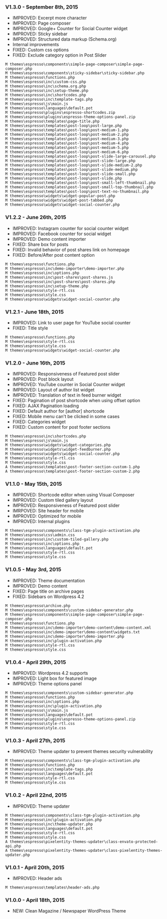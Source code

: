 ### V1.3.0 - September 8th, 2015
* IMPROVED: Excerpt more character
* IMPROVED: Page composer
* IMPROVED: Google+ Counter for Social Counter widget
* IMPROVED: Sticky sidebar
* IMPROVED: Structured data markup (Schema.org)
* Internal improvements
* FIXED: Custom css options
* FIXED: Exclude category option in Post Slider

```
M themes\espresso\components\simple-page-composer\simple-page-composer.php
M themes\espresso\components\sticky-sidebar\sticky-sidebar.php
M themes\espresso\functions.php
M themes\espresso\inc\custom-css.php
M themes\espresso\inc\schema.org.php
M themes\espresso\inc\setup-theme.php
M themes\espresso\inc\shortcodes.php
M themes\espresso\inc\template-tags.php
M themes\espresso\js\main.js
M themes\espresso\languages\default.pot
M themes\espresso\plugins\espresso-shortcodes.zip
M themes\espresso\plugins\espresso-theme-options-panel.zip
M themes\espresso\templates\page-title.php
M themes\espresso\templates\post-loop\post-large.php
M themes\espresso\templates\post-loop\post-medium-1.php
M themes\espresso\templates\post-loop\post-medium-2.php
M themes\espresso\templates\post-loop\post-medium-3.php
M themes\espresso\templates\post-loop\post-medium-4.php
M themes\espresso\templates\post-loop\post-medium-5.php
M themes\espresso\templates\post-loop\post-medium-6.php
M themes\espresso\templates\post-loop\post-slide-large-carousel.php
M themes\espresso\templates\post-loop\post-slide-large.php
M themes\espresso\templates\post-loop\post-slide-medium-2.php
M themes\espresso\templates\post-loop\post-slide-medium.php
M themes\espresso\templates\post-loop\post-slide-small.php
M themes\espresso\templates\post-loop\post-slide.php
M themes\espresso\templates\post-loop\post-small-left-thumbnail.php
M themes\espresso\templates\post-loop\post-small-top-thumbnail.php
M themes\espresso\templates\post-loop\post-text-no-thumbnail.php
M themes\espresso\widgets\widget-popular-post.php
M themes\espresso\widgets\widget-post-tabbed.php
M themes\espresso\widgets\widget-social-counter.php
```

### V1.2.2 - June 26th, 2015
* IMPROVED: Instagram counter for social counter widget
* IMPROVED: Facebook counter for social widget
* IMPROVED: Demo content importer
* FIXED: Share box for posts
* FIXED: Invalid behavior of post shares link on homepage
* FIXED: Before/After post content option

```
M themes\espresso\functions.php
M themes\espresso\inc\demo-importer\demo-importer.php
M themes\espresso\inc\options.php
M themes\espresso\inc\post-shares\post-shares.js
M themes\espresso\inc\post-shares\post-shares.php
M themes\espresso\inc\setup-theme.php
M themes\espresso\style-rtl.css
M themes\espresso\style.css
M themes\espresso\widgets\widget-social-counter.php
```

### V1.2.1 - June 18th, 2015
* IMPROVED: Link to user page for YouTube social counter
* FIXED: Title style

```
M themes\espresso\functions.php
M themes\espresso\style-rtl.css
M themes\espresso\style.css
M themes\espresso\widgets\widget-social-counter.php
```

### V1.2.0 - June 16th, 2015
* IMPROVED: Responsiveness of Featured post slider
* IMPROVED: Post block layout
* IMPROVED: YouTube counter in Social Counter widget
* IMPROVED: Layout of author list widget
* IMPROVED: Translation of text in feed burner widget
* FIXED: Pagination of post shortcode when using offset option
* FIXED: AJAX Pagination loading
* FIXED: Default author for [author] shortcode
* FIXED: Mobile menu can't be clicked in some cases
* FIXED: Categories widget
* FIXED: Custom content for post footer sections

```
M themes\espresso\inc\shortcodes.php
M themes\espresso\js\main.js
M themes\espresso\widgets\widget-categories.php
M themes\espresso\widgets\widget-feedburner.php
M themes\espresso\widgets\widget-social-counter.php
M themes\espresso\style-rtl.css
M themes\espresso\style.css
A themes\espresso\templates\post-footer-section-custom-1.php
A themes\espresso\templates\post-footer-section-custom-2.php
```

### V1.1.0 - May 15th, 2015
* IMPROVED: Shortcode editor when using Visual Composer
* IMPROVED: Custom tiled gallery layout
* IMPROVED: Responsiveness of Featured post slider
* IMRPOVED: Site header for mobile
* IMPROVED: Optimized for mobile
* IMPROVED: Internal plugins

```
M themes\espresso\components\class-tgm-plugin-activation.php
M themes\espresso\css\admin.css
M themes\espresso\inc\custom-tiled-gallery.php
M themes\espresso\inc\options.php
M themes\espresso\languages\default.pot
M themes\espresso\style-rtl.css
M themes\espresso\style.css
```

### V1.0.5 - May 3rd, 2015
* IMPROVED: Theme documentation
* IMPROVED: Demo content
* FIXED: Page title on archive pages
* FIXED: Sidebars on Wordpress 4.2

```
M themes\espresso\archive.php
M themes\espresso\components\custom-sidebar-generator.php
M themes\espresso\components\simple-page-composer\simple-page-composer.php
M themes\espresso\functions.php
M themes\espresso\inc\demo-importer\demo-content\demo-content.xml
M themes\espresso\inc\demo-importer\demo-content\widgets.txt
M themes\espresso\inc\demo-importer\demo-importer.php
M themes\espresso\inc\plugin-activation.php
M themes\espresso\style-rtl.css
M themes\espresso\style.css
```

### V1.0.4 - April 29th, 2015
* IMPROVED: Wordpress 4.2 supports
* IMPROVED: Light box for featured image
* IMPROVED: Theme options panel

```
M themes\espresso\components\custom-sidebar-generator.php
M themes\espresso\functions.php
M themes\espresso\inc\options.php
M themes\espresso\inc\plugin-activation.php
M themes\espresso\js\main.js
M themes\espresso\languages\default.pot
M themes\espresso\plugins\espresso-theme-options-panel.zip
M themes\espresso\style-rtl.css
M themes\espresso\style.css
```

### V1.0.3 - April 27th, 2015
* IMPROVED: Theme updater to prevent themes security vulnerability

```
M themes\espresso\components\class-tgm-plugin-activation.php
M themes\espresso\functions.php
M themes\espresso\inc\template-tags.php
M themes\espresso\languages\default.pot
M themes\espresso\style-rtl.css
M themes\espresso\style.css
```

### V1.0.2 - April 22nd, 2015
* IMPROVED: Theme updater

```
M themes\espresso\components\class-tgm-plugin-activation.php
M themes\espresso\inc\plugin-activation.php
M themes\espresso\inc\theme-updater.php
M themes\espresso\languages\default.pot
M themes\espresso\style-rtl.css
M themes\espresso\style.css
A themes\espresso\pixelentity-themes-updater\class-envato-protected-api.php
A themes\espresso\pixelentity-themes-updater\class-pixelentity-themes-updater.php
```

### V1.0.1 - April 20th, 2015
* IMPROVED: Header ads

```
M themes\espresso\templates\header-ads.php
```

### V1.0.0 - April 18th, 2015
* NEW: Clean Magazine / Newspaper WordPress Theme
